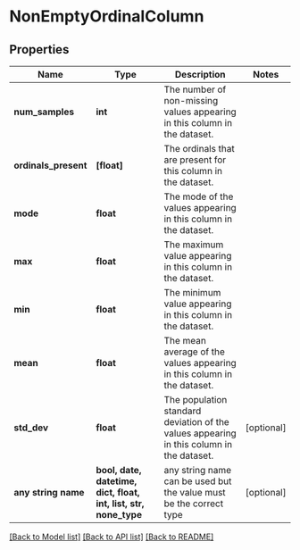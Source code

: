 # NonEmptyOrdinalColumn


## Properties
Name | Type | Description | Notes
------------ | ------------- | ------------- | -------------
**num_samples** | **int** | The number of non-missing values appearing in this column in the dataset. | 
**ordinals_present** | **[float]** | The ordinals that are present for this column in the dataset. | 
**mode** | **float** | The mode of the values appearing in this column in the dataset. | 
**max** | **float** | The maximum value appearing in this column in the dataset. | 
**min** | **float** | The minimum value appearing in this column in the dataset. | 
**mean** | **float** | The mean average of the values appearing in this column in the dataset. | 
**std_dev** | **float** | The population standard deviation of the values appearing in this column in the dataset. | [optional] 
**any string name** | **bool, date, datetime, dict, float, int, list, str, none_type** | any string name can be used but the value must be the correct type | [optional]

[[Back to Model list]](../README.md#documentation-for-models) [[Back to API list]](../README.md#documentation-for-api-endpoints) [[Back to README]](../README.md)


